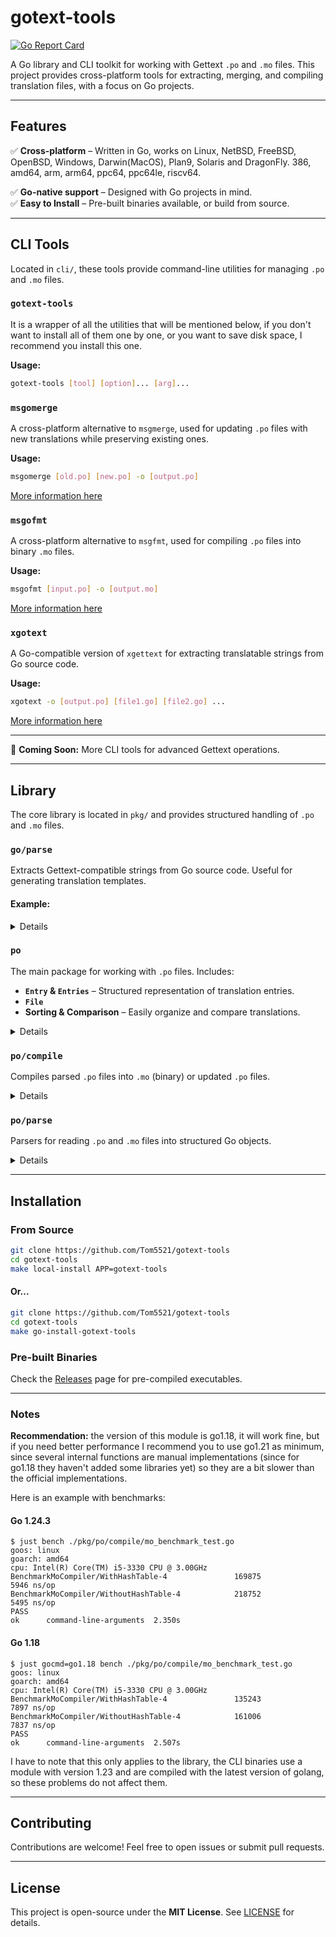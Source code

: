 # gotext-tools

[![Go Report Card](https://goreportcard.com/badge/github.com/Tom5521/xgotext)](https://goreportcard.com/report/github.com/Tom5521/xgotext)

A Go library and CLI toolkit for working with Gettext `.po` and `.mo` files. This project provides cross-platform tools for extracting, merging, and compiling translation files, with a focus on Go projects.

---

## Features

✅ **Cross-platform** – Written in Go, works on Linux, NetBSD, FreeBSD, OpenBSD, Windows, Darwin(MacOS), Plan9, Solaris and DragonFly. 386, amd64, arm, arm64, ppc64, ppc64le, riscv64.

✅ **Go-native support** – Designed with Go projects in mind.  
✅ **Easy to Install** – Pre-built binaries available, or build from source.

---

## CLI Tools

Located in `cli/`, these tools provide command-line utilities for managing `.po` and `.mo` files.

### `gotext-tools`

It is a wrapper of all the utilities that will be mentioned below, if you don't want to install all of them one by one, or you want to save disk space, I recommend you install this one.

**Usage:**

```sh
gotext-tools [tool] [option]... [arg]...
```

### `msgomerge`

A cross-platform alternative to `msgmerge`, used for updating `.po` files with new translations while preserving existing ones.

**Usage:**

```sh
msgomerge [old.po] [new.po] -o [output.po]
```

[More information here](/cli/msgomerge/README.md)

### `msgofmt`

A cross-platform alternative to `msgfmt`, used for compiling `.po` files into binary `.mo` files.

**Usage:**

```sh
msgofmt [input.po] -o [output.mo]
```

[More information here](/cli/msgofmt/README.md)

### `xgotext`

A Go-compatible version of `xgettext` for extracting translatable strings from Go source code.

**Usage:**

```sh
xgotext -o [output.po] [file1.go] [file2.go] ...
```

[More information here](/cli/xgotext/README.md)

---

📌 **Coming Soon:** More CLI tools for advanced Gettext operations.

---

## Library

The core library is located in `pkg/` and provides structured handling of `.po` and `.mo` files.

### `go/parse`

Extracts Gettext-compatible strings from Go source code. Useful for generating translation templates.

#### Example:

<details>

```go
package main

import (
  goparse"github.com/Tom5521/gotext-tools/v2/pkg/go/parse"
  "fmt"
)

func main(){
  myGolangFile := `package main

  import "fmt" // Import strings are ignored!

  func MyFunc(){
    a := 10
    "My anonymous string"

    switch "a"{
      case "b":
      case "c":
    }
  }`

  file,err := goparse.FromString(myGolangFile,"my-file.go")
  if err != nil{
    panic(err)
  }

  fmt.Println(file.Entries)
}
```

</details>

### `po`

The main package for working with `.po` files. Includes:

- **`Entry` & `Entries`** – Structured representation of translation entries.
- **`File`**
- **Sorting & Comparison** – Easily organize and compare translations.

<details>

```go
package main

import (
  "os"
  "github.com/Tom5521/gotext-tools/v2/pkg/po"
  "github.com/Tom5521/gotext-tools/v2/pkg/po/compiler"
  "github.com/Tom5521/gotext-tools/v2/pkg/po/parse"
)


func main(){
  def,_ := parse.Mo("es.mo")
  ref,_ := parse.Po("en.pot")
  if def.Equal(ref){
    return
  }

  merged := po.Merge(def.Entries,ref.Entries)
  merged = merged.CleanFuzzy().CleanDuplicates()
  compiler.PoToWriter(merged,os.Stdout)
}

```

</details>

### `po/compile`

Compiles parsed `.po` files into `.mo` (binary) or updated `.po` files.

<details>

```go
package main

import (
  "os"
  "github.com/Tom5521/gotext-tools/v2/pkg/po"
  "github.com/Tom5521/gotext-tools/v2/pkg/po/compile"
)

func main(){
  myFile := &po.File{
    Name: "My File!",
    Entries: po.Entries{
      {
        ID: "Hello World!",
        Str: "Hola Mundo!",
      },
      {
        ID: "Bye World!",
        Str: "Adios Mundo!",
      },
    },
  }

  compile.PoToWriter(myFile,os.Stdout)
}
```

</details>

### `po/parse`

Parsers for reading `.po` and `.mo` files into structured Go objects.

<details>

```go
package main

import (
  "github.com/Tom5521/gotext-tools/v2/pkg/po/parse"
)

func main(){
  myPoFile := `msgid "hello"
msgstr "hola"

#, fuzzy
msgid "world"
msgstr "mundo"`

  myFile,_ := parse.PoFromString(myPoFile,"my_po_file.po")
}
```

</details>

---

## Installation

### From Source

```sh
git clone https://github.com/Tom5521/gotext-tools
cd gotext-tools
make local-install APP=gotext-tools
```

#### Or...

```sh
git clone https://github.com/Tom5521/gotext-tools
cd gotext-tools
make go-install-gotext-tools
```

### Pre-built Binaries

Check the [Releases](https://github.com/Tom5521/gotext-tools/releases) page for pre-compiled executables.

---

### Notes

**Recommendation:** the version of this module is go1.18, it will work fine, but if you need better performance I recommend you to use go1.21 as minimum, since several internal functions are manual implementations (since for go1.18 they haven't added some libraries yet) so they are a bit slower than the official implementations.

Here is an example with benchmarks:

#### Go 1.24.3

```
$ just bench ./pkg/po/compile/mo_benchmark_test.go
goos: linux
goarch: amd64
cpu: Intel(R) Core(TM) i5-3330 CPU @ 3.00GHz
BenchmarkMoCompiler/WithHashTable-4               169875              5946 ns/op
BenchmarkMoCompiler/WithoutHashTable-4            218752              5495 ns/op
PASS
ok      command-line-arguments  2.350s
```

#### Go 1.18

```
$ just gocmd=go1.18 bench ./pkg/po/compile/mo_benchmark_test.go
goos: linux
goarch: amd64
cpu: Intel(R) Core(TM) i5-3330 CPU @ 3.00GHz
BenchmarkMoCompiler/WithHashTable-4               135243              7897 ns/op
BenchmarkMoCompiler/WithoutHashTable-4            161006              7837 ns/op
PASS
ok      command-line-arguments  2.507s
```

I have to note that this only applies to the library,
the CLI binaries use a module with version 1.23 and are
compiled with the latest version of golang, so these problems do not affect them.

---

## Contributing

Contributions are welcome! Feel free to open issues or submit pull requests.

---

## License

This project is open-source under the **MIT License**. See [LICENSE](https://github.com/Tom5521/gotext-tools/blob/main/LICENSE) for details.
